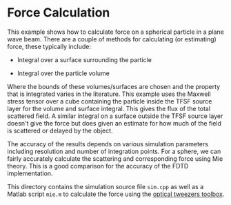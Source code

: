 Force Calculation
=================

This example shows how to calculate force on a spherical particle
in a plane wave beam.
There are a couple of methods for calculating (or estimating) force,
these typically include:

  * Integral over a surface surrounding the particle

  * Integral over the particle volume

Where the bounds of these volumes/surfaces are chosen and the property
that is integrated varies in the literature.
This example uses the Maxwell stress tensor over a cube containing
the particle inside the TFSF source layer for the volume and surface
integral.
This gives the flux of the total scattered field.
A similar integral on a surface outside the TFSF source layer
doesn't give the force but does given an estimate for how much
of the field is scattered or delayed by the object.

The accuracy of the results depends on various simulation parameters
including resolution and number of integration points.
For a sphere, we can fairly accurately calculate the scattering and
corresponding force using Mie theory.
This is a good comparison for the accuracy of the FDTD implementation.

This directory contains the simulation source file `sim.cpp`
as well as a Matlab script `mie.m` to calculate the force using the
[optical tweezers toolbox](https://github.com/ilent2/ott).

